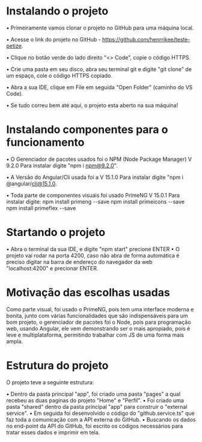 # Instalando o projeto

• Primeiramente vamos clonar o projeto no GitHub para uma máquina local.


• Acesse o link do projeto no GitHub - https://github.com/henrrikee/teste-petize.

• Clique no botão verde do lado direito "<> Code", copie o código HTTPS.

• Crie uma pasta em seu disco, abra seu terminal git e digite "git clone" de um espaço, cole o código HTTPS copiado.

• Abra a sua IDE,  clique em File em seguida "Open Folder" (caminho do VS Code).

• Se tudo correu bem até aqui, o projeto esta aberto na sua máquina!

# Instalando componentes para o funcionamento

• O Gerenciador de pacotes usados foi o NPM (Node Package Manager) V 9.2.0
Para instalar digite "npm i npm@9.2.0".

• A Versão do Angular/Cli usada foi a V 15.1.0
Para instalar digite "npm i @angular/cli@15.1.0.

• Toda parte de componentes visuais foi usado PrimeNG V 15.0.1
Para instalar digite:
npm install primeng --save
npm install primeicons --save
npm install primeflex --save

# Startando o projeto

• Abra o terminal da sua IDE, e digite "npm start" precione ENTER
• O projeto vai rodar na porta 4200, caso não abra de forma automática é preciso digitar na barra de endereço
do navegador da web "localhost:4200" e precionar ENTER.

# Motivação das escolhas usadas

Como parte visual, foi usado o PrimeNG, pois tem uma interface moderna e bonita, junto com várias funcionalidades
que são indispensáveis para um bom projeto, o gerenciador de pacotes foi o Node, pois para programação web, usando Angular,
ele vem demonstrando ser o mais apropiado, pois é leve e multiplataforma, permitindo trabalhar com JS de uma forma mais ampla.

# Estrutura do projeto

O projeto teve a seguinte estrutura:

• Dentro da pasta principal "app", foi criado uma pasta "pages" a qual recebeu as duas paginas do projeto "Home" e "Perfil".
• Foi criado uma pasta "shared" dentro da pasta principal "app" para construir o "external service".
• Em seguida foi desenvolvido o código do "github.service.ts" que faz toda a comunicação com a API externa do GitHub.
• Buscando os dados no end-point da API do GitHub, foi escrito os códigos necessários para tratar esses dados e imprimir em tela.


